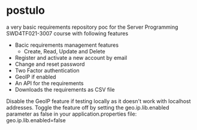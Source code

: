 # postulo
a very basic requirements repository poc for the Server Programming SWD4TF021-3007 course with following features

- Bacic requirements management features
  - Create, Read, Update and Delete
- Register and activate a new account by email
- Change and reset password
- Two Factor authentication
- GeoIP if enabled
- An API for the requirements
- Downloads the requirements as CSV file

Disable the GeoIP feature if testing locally as it doesn't work with localhost addresses.
Toggle the feature off by setting the geo.ip.lib.enabled parameter as false in your application.properties file:
geo.ip.lib.enabled=false
